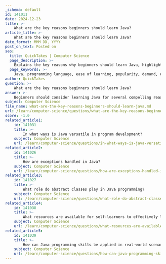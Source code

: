 ```yaml
---
_schema: default
id: 141011
date: 2024-12-23
title: >-
    What are the key reasons beginners should learn Java?
article_title: >-
    What are the key reasons beginners should learn Java?
date_format: MMM DD, YYYY
post_on_text: Posted on
seo:
  title: QuickTakes | Computer Science
  page_description: >-
    Explains the key reasons why beginners should learn Java, highlighting its ease of learning, popularity in the job market, strong community support, and versatility in various applications.
  page_keywords: >-
    Java, programming language, ease of learning, popularity, demand, object-oriented programming, versatility, community support, foundation for other languages, robustness, security, open source
author: QuickTakes
question: >-
    What are the key reasons beginners should learn Java?
answer: >-
    Beginners should consider learning Java for several compelling reasons:\n\n1. **Ease of Learning**: Java is known for its beginner-friendly nature. Its syntax is similar to English, which makes it easier for novices to grasp programming concepts. The language is designed to be straightforward, allowing new developers to write, debug, and compile code with relative ease.\n\n2. **Popularity and Demand**: Java is one of the most widely used programming languages globally, with approximately 9 million developers and running on around 7 billion devices. This popularity translates into a high demand for Java developers in the job market, making it a lucrative career choice.\n\n3. **Object-Oriented Programming (OOP)**: Java is built on OOP principles such as inheritance, encapsulation, and polymorphism. These concepts help in creating modular and maintainable code, which is essential for developing complex applications.\n\n4. **Versatility**: Java can be used for a wide range of applications, including web development, mobile applications, enterprise systems, and emerging technologies like artificial intelligence (AI) and the Internet of Things (IoT). This versatility allows developers to work in various fields and industries.\n\n5. **Strong Community Support**: Java has one of the largest and most active developer communities. This means that beginners can easily find resources, libraries, and tools, as well as support from experienced developers, which can significantly enhance the learning experience.\n\n6. **Foundation for Other Languages**: Learning Java provides a solid foundation for understanding other programming languages such as C, C#, C++, and Python. The skills and concepts learned in Java can be transferred to these languages, making it easier to learn them in the future.\n\n7. **Robustness and Security**: Java is renowned for its robustness and security features, making it a preferred choice for developing secure applications. This is particularly important in industries where data protection is critical.\n\n8. **Open Source**: Java is an open-source language, which means that developers can access and modify its source code without incurring licensing fees. This flexibility allows for a customized development environment.\n\nIn summary, the combination of Java's ease of learning, widespread use, strong community support, and versatility makes it an excellent choice for beginners looking to start their programming journey.
subject: Computer Science
file_name: what-are-the-key-reasons-beginners-should-learn-java.md
url: /learn/computer-science/questions/what-are-the-key-reasons-beginners-should-learn-java
score: -1.0
related_article1:
    id: 141031
    title: >-
        In what ways is Java versatile in program development?
    subject: Computer Science
    url: /learn/computer-science/questions/in-what-ways-is-java-versatile-in-program-development
related_article2:
    id: 141026
    title: >-
        How are exceptions handled in Java?
    subject: Computer Science
    url: /learn/computer-science/questions/how-are-exceptions-handled-in-java
related_article3:
    id: 141027
    title: >-
        What role do abstract classes play in Java programming?
    subject: Computer Science
    url: /learn/computer-science/questions/what-role-do-abstract-classes-play-in-java-programming
related_article4:
    id: 141038
    title: >-
        What resources are available for self-learners to effectively learn Java?
    subject: Computer Science
    url: /learn/computer-science/questions/what-resources-are-available-for-selflearners-to-effectively-learn-java
related_article5:
    id: 141039
    title: >-
        How can Java programming skills be applied in real-world scenarios?
    subject: Computer Science
    url: /learn/computer-science/questions/how-can-java-programming-skills-be-applied-in-realworld-scenarios
---
```


&nbsp;